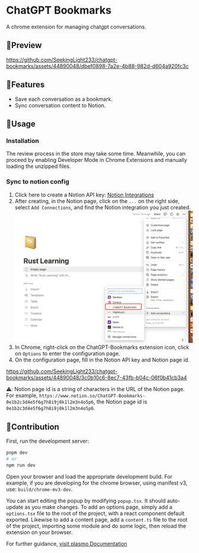 # ChatGPT Bookmarks

A chrome extension for managing chatgpt conversations.

## 🎥Preview
https://github.com/SeekingLight233/chatgpt-bookmarks/assets/44890048/dbef0898-7a2e-4b88-982d-d604a920fc3c

## 🚀Features

- Save each conversation as a bookmark.
- Sync conversation content to Notion.

## 📖Usage

### Installation

The review process in the store may take some time. Meanwhile, you can proceed by enabling Developer Mode in Chrome Extensions and manually loading the unzipped files.

### Sync to notion config

1. Click here to create a Notion API key: [Notion Integrations](https://www.notion.so/my-integrations)
2. After creating, in the Notion page, click on the `...` on the right side, select `Add Connections`, and find the Notion integration you just created.
   ![alt](./assets/add_connections.jpg)
3. In Chrome, right-click on the ChatGPT-Bookmarks extension icon, click on `Options` to enter the configuration page.
4. On the configuration page, fill in the Notion API key and Notion page id.

https://github.com/SeekingLight233/chatgpt-bookmarks/assets/44890048/3c0b10c6-8ec7-43fb-b04c-06f0b41cb3a4

⚠️: Notion page id is a string of characters in the URL of the Notion page. For example, `https://www.notion.so/ChatGPT-Bookmarks-0e1b2c3d4e5f6g7h8i9j0k1l2m3n4o5p6`, the Notion page id is `0e1b2c3d4e5f6g7h8i9j0k1l2m3n4o5p6`.



## 🤝Contribution

First, run the development server:

```bash
pnpm dev
# or
npm run dev
```

Open your browser and load the appropriate development build. For example, if you are developing for the chrome browser, using manifest v3, use: `build/chrome-mv3-dev`.

You can start editing the popup by modifying `popup.tsx`. It should auto-update as you make changes. To add an options page, simply add a `options.tsx` file to the root of the project, with a react component default exported. Likewise to add a content page, add a `content.ts` file to the root of the project, importing some module and do some logic, then reload the extension on your browser.

For further guidance, [visit plasmo Documentation](https://docs.plasmo.com/)
